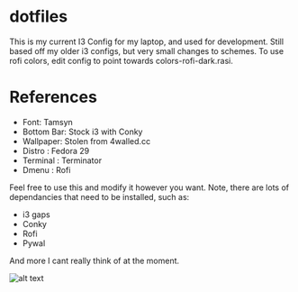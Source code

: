 # dotfiles

This is my current I3 Config for my laptop, and used for development. Still based off my older i3 configs, but very small changes to schemes. 
To use rofi colors, edit config to point towards colors-rofi-dark.rasi.

# References

* Font: Tamsyn
* Bottom Bar: Stock i3 with Conky
* Wallpaper: Stolen from 4walled.cc
* Distro : Fedora 29
* Terminal : Terminator
* Dmenu : Rofi

Feel free to use this and modify it however you want. Note, there are lots of dependancies that need to be installed, such as:

* i3 gaps
* Conky
* Rofi
* Pywal

And more I cant really think of at the moment.


![alt text](https://github.com/pupper-bot/dotfiles/blob/master/Screenshot.jpg)
